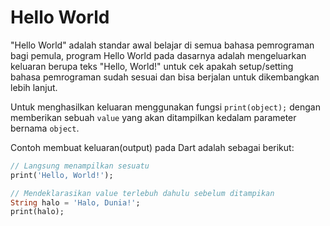 # Hello World

"Hello World" adalah standar awal belajar di semua bahasa pemrograman bagi pemula, program Hello World pada dasarnya adalah mengeluarkan keluaran berupa teks "Hello, World!" untuk cek apakah setup/setting bahasa pemrograman sudah sesuai dan bisa berjalan untuk dikembangkan lebih lanjut.

Untuk menghasilkan keluaran menggunakan fungsi `print(object);` dengan memberikan sebuah `value` yang akan ditampilkan kedalam parameter bernama `object`.

Contoh membuat keluaran(output) pada Dart adalah sebagai berikut:
```dart
// Langsung menampilkan sesuatu
print('Hello, World!');

// Mendeklarasikan value terlebuh dahulu sebelum ditampikan
String halo = 'Halo, Dunia!';
print(halo);
```